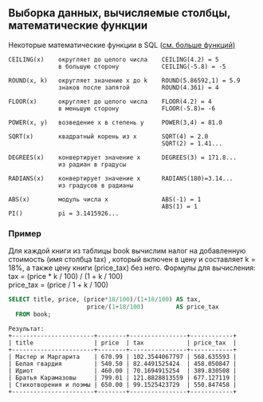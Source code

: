 ## Выборка данных, вычисляемые столбцы, математические функции
Некоторые математические функции в SQL (<a href="https://docs.microsoft.com/ru-ru/sql/t-sql/functions/mathematical-functions-transact-sql?view=sql-server-ver15">см. больше функций)</a>
```
CEILING(x)    округляет до целого числа    CEILING(4.2) = 5 
              в большую сторону            CEILING(-5.8) = -5

ROUND(x, k)   округляет значение x до k    ROUND(5.86592,1) = 5.9
              знаков после запятой         ROUND(4.361) = 4
                                                               
FLOOR(x)      округляет до целого числа    FLOOR(4.2) = 4 
              в меньшую сторону            FLOOR(-5.8)= -6

POWER(x, y)   возведение x в степень y     POWER(3,4) = 81.0

SQRT(x)       квадратный корень из x       SQRT(4) = 2.0
                                           SQRT(2) = 1.41...

DEGREES(x)    конвертирует значение x      DEGREES(3) = 171.8...
              из радиан в градусы         

RADIANS(x)    конвертирует значение x      RADIANS(180)=3.14...
              из градусов в радианы       

ABS(x)        модуль числа x               ABS(-1) = 1
                                           ABS(1) = 1
PI()          pi = 3.1415926...
```

### Пример
Для каждой книги из таблицы book вычислим налог на добавленную стоимость (имя столбца tax) , который включен в цену и составляет k = 18%,  а также цену книги (price_tax) без него. Формулы для вычисления:  
tax =       (price * k / 100) / (1 + k / 100)  
price_tax = (price / 1 + k / 100)  

```sql
SELECT title, price, (price*18/100)/(1+18/100) AS tax, 
    				  price/(1+18/100)         AS price_tax 
  FROM book;
```
```
Результат:
+-----------------------+--------+----------------+------------+
| title                 | price  | tax            | price_tax  |
+-----------------------+--------+----------------+------------+
| Мастер и Маргарита    | 670.99 | 102.3544067797 | 568.635593 |
| Белая гвардия         | 540.50 | 82.4491525424  | 458.050847 |
| Идиот                 | 460.00 | 70.1694915254  | 389.830508 |
| Братья Карамазовы     | 799.01 | 121.8828813559 | 677.127119 |
| Стихотворения и поэмы | 650.00 | 99.1525423729  | 550.847458 |
+-----------------------+--------+----------------+------------+
```